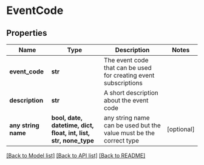 # EventCode


## Properties
Name | Type | Description | Notes
------------ | ------------- | ------------- | -------------
**event_code** | **str** | The event code that can be used for creating event subscriptions | 
**description** | **str** | A short description about the event code | 
**any string name** | **bool, date, datetime, dict, float, int, list, str, none_type** | any string name can be used but the value must be the correct type | [optional]

[[Back to Model list]](../README.md#documentation-for-models) [[Back to API list]](../README.md#documentation-for-api-endpoints) [[Back to README]](../README.md)



